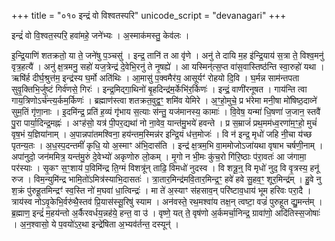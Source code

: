 +++
title = "०१० इन्द्रं वो विश्वतस्परि"
unicode_script = "devanagari"
+++

इन्द्रं॑ वो वि॒श्वत॒स्परि॒ हवा॑महे॒ जने॑भ्यः । अ॒स्माक॑मस्तु॒ केव॑लः ।  
<div class="js_include" url="../../../../../saMskAraH/mantraH/Rk/indran-naro/"  newLevelForH1="2" includeTitle="false"> </div>
इ॒न्द्रि॒याणि॑ शतक्रतो॒ या ते॒ जने॑षु प॒ञ्चसु॑ । इन्द्र॒ तानि॑ त आ वृ॑णे ।  
अनु॑ ते दायि म॒ह इ॑न्द्रि॒याय॑ स॒त्रा ते॒ विश्व॒मनु॑ वृत्र॒हत्यै॑ ।  
अनु॑ क्ष॒त्रमनु॒ सहो॑ यज॒त्रेन्द्र॑ दे॒वेभि॒रनु॑ ते नृ॒षह्ये॑ ।  
आ यस्मिन्॑त्स॒प्त वा॑स॒वास्तिष्ठ॑न्ति स्वा॒रुहो॑ यथा ।  
ऋषि॑र्ह दीर्घ॒श्रुत्त॑म॒ इन्द्र॑स्य घ॒र्मो अति॑थिः ।  
आ॒मासु॑ प॒क्वमैर॑य॒ आसूर्यꣳ॑ रोहयो दि॒वि  ।  
घ॒र्मन्न साम॑न्तपता सुवृ॒क्तिभि॒र्जुष्टं गिर्व॑णसे॒ गिरः॑ ।  
इन्द्र॒मिद्गा॒थिनो॑ बृ॒हदिन्द्र॑म॒र्केभि॑र॒र्किणः॑ । इन्द्रं॒ वाणी॑रनूषत ।  
गाय॑न्ति त्वा गाय॒त्रिणोऽर्च॑न्त्य॒र्कम॒र्किणः॑ ।  
ब्रह्माण॑स्त्वा शतक्रत॒वुद्व॒ꣳ॒ शमि॑व येमिरे ।  
अ॒ꣳ॒हो॒मुचे॒ प्र भ॑रेमा मनी॒षा मो॑षिष्ठ॒दाव्ने॑ सुम॒तिं गृ॑णा॒नाः ।  
इ॒दमि॑न्द्र॒ प्रति॑ ह॒व्यं गृ॑भाय स॒त्याः स॑न्तु॒ यज॑मानस्य॒ कामाः॑ ।  
वि॒वेष॒ यन्मा॑ धि॒षणा॑ ज॒जान॒ स्तवै॑ पु॒रा पार्या॒दिन्द्र॒मह्नः॑ ।  
अꣳह॑सो॒ यत्र॑ पी॒पर॒द्यथा॑ नो ना॒वेव॒ यान्त॑मु॒भये॑ हवन्ते ।  
प्र स॒म्राजं॑ प्रथ॒मम॑ध्व॒रणा॑म॒ꣳ॒हो॒ मुचं॑ वृष॒भं य॒ज्ञिया॑नाम् ।  
अ॒पान्नपा॑तमश्विना॒ हय॑न्तम॒स्मिन्न॑र इन्द्रि॒यं ध॑त्त॒मोजः॑ ।  
वि न॑ इन्द्र॒ मृधो॑ जहि नी॒चा य॑च्छ पृतन्य॒तः ।  
अ॒ध॒स्प॒दन्तमीं॑ कृधि॒ यो अ॒स्माꣳ अ॑भि॒दास॑ति ।  
इन्द्र॑ क्ष॒त्रम॒भि वा॒ममोजोऽजा॑यथा वृषाभ चर्षणी॒नाम् ।  
अपा॑नुदो॒ जन॑ममित्र॒ यन्त॑मु॒रुं दे॒वेभ्यो॑ अकृणोरु लो॒कम् ।  
मृ॒गो न भी॒मः कु॑च॒रो गि॑रि॒ष्ठाः प॑रा॒वतः॑ आ ज॑गामा॒ पर॑स्याः ।  
सृ॒कꣳ स॒ꣳ॒शाय॑ प॒विमि॑न्द्र ति॒ग्मं विशत्रू॑न् ताढि॒ विमधो॑ नुदस्व ।  
वि शत्रू॒न्॒ वि मृधो॑ नुद॒ वि वृ॒त्रस्य॒ हनू॑ रुज ।  
विम॒न्युमि॑न्द्र भामि॒तो॑ऽमित्र॑स्याभि॒दासतः॑ ।  
त्रा॒तार॒मिन्द्र॑मवि॒तार॒मिन्द्र॒ꣳ॒ हवे॑ हवे सु॒हव॒ꣳ॒ शूर॒मिन्द्र॑म् ।  
हु॒वे नु श॒क्रं पु॑रुहू॒तमिन्द्रꣳ॑ स्व॒स्ति नो॑ म॒घवा॑ धा॒त्विन्द्रः॑ ।  
मा ते॑ अ॒स्याꣳ स॑हसाव॒न् परि॑ष्टाव॒धाय॑ भूम हरिवः परा॒दै ।  
त्राय॑स्व नोऽवृ॒केभि॒र्वरु॑थै॒स्तव॑ प्रि॒यास॑स्सू॒रिषु॑ स्याम ।  
अन॑वस्ते॒ रथ॒मश्वा॑य तक्ष॒न् त्वष्टा॒ वज्रं॑ पुरुहूत द्यु॒मन्त॑म् ।  
ब्र॒ह्माण॒ इन्द्रं॑ म॒हय॑न्तो अ॒र्कैरवर्धय॒न्नह॑ये॒ हन्त॒ वा उ॑ ।  
वृष्णे॒ यत् ते॒ वृष॑णो अ॒र्कमर्चा॒निन्द्र॒ ग्रावा॑णो॒ अदि॑तिस्स॒जोषाः॑ ।  
अ॒न॒श्वासो॒ ये प॒वयो॑ऽर॒था इन्द्रे॑षिता अ॒भ्यव॑र्तन्त॒ दस्यून्॑ ।  
